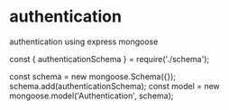 # authentication

authentication using express mongoose

const { authenticationSchema } = require('./schema');

const schema = new mongoose.Schema({});
schema.add(authenticationSchema);
const model = new mongoose.model('Authentication', schema);